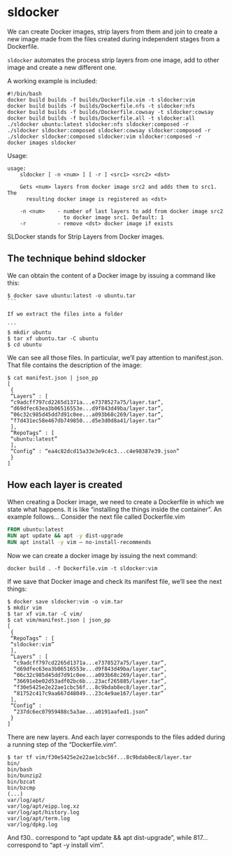 # sldocker

We can create Docker images, strip layers from them and join to create a new image made from the files created during independent stages from a Dockerfile.

`sldocker` automates the process strip layers from one image, add to other image and create a new different one.

A working example is included:

```
#!/bin/bash
docker build builds -f builds/Dockerfile.vim -t sldocker:vim
docker build builds -f builds/Dockerfile.nfs -t sldocker:nfs
docker build builds -f builds/Dockerfile.cowsay -t sldocker:cowsay
docker build builds -f builds/Dockerfile.all -t sldocker:all
./sldocker ubuntu:latest sldocker:nfs sldocker:composed -r
./sldocker sldocker:composed sldocker:cowsay sldocker:composed -r
./sldocker sldocker:composed sldocker:vim sldocker:composed -r
docker images sldocker
````

Usage:

```
usage:
    sldocker [ -n <num> ] [ -r ] <src1> <src2> <dst>

    Gets <num> layers from docker image src2 and adds them to src1. The 
      resulting docker image is registered as <dst>

	-n <num> 	- number of last layers to add from docker image src2 
                  to docker image src1. Default: 1
	-r          - remove <dst> docker image if exists
```

SLDocker stands for Strip Layers from Docker images.

## The technique behind sldocker

We can obtain the content of a Docker image by issuing a command like this:

````
$ docker save ubuntu:latest -o ubuntu.tar
```

If we extract the files into a folder

```
$ mkdir ubuntu
$ tar xf ubuntu.tar -C ubuntu
$ cd ubuntu
````

We can see all those files. In particular, we’ll pay attention to manifest.json. That file contains the description of the image:

```
$ cat manifest.json | json_pp
[
 {
 “Layers” : [
 “c9adcff797cd2265d1371a...e7378527a75/layer.tar”,
 “d69dfec63ea3b06516553e...d9f843d49ba/layer.tar”,
 “06c32c985d45dd7d91c0ee...a093b68c269/layer.tar”,
 “f7d431ec58e467db749850...d5e3d0d8a41/layer.tar”
 ],
 “RepoTags” : [
 “ubuntu:latest”
 ],
 “Config” : “ea4c82dcd15a33e3e9c4c3...c4e98387e39.json”
 }
]
```

## How each layer is created
When creating a Docker image, we need to create a Dockerfile in which we state what happens. It is like “installing the things inside the container”. An example follows…
Consider the next file called Dockerfile.vim

```dockerfile
FROM ubuntu:latest
RUN apt update && apt -y dist-upgrade
RUN apt install -y vim — no-install-recommends
```

Now we can create a docker image by issuing the next command:

```
docker build . -f Dockerfile.vim -t sldocker:vim
```

If we save that Docker image and check its manifest file, we’ll see the next things:

```
$ docker save sldocker:vim -o vim.tar
$ mkdir vim
$ tar xf vim.tar -C vim/
$ cat vim/manifest.json | json_pp
[
 {
 “RepoTags” : [
 “sldocker:vim”
 ],
 “Layers” : [
  “c9adcff797cd2265d1371a...e7378527a75/layer.tar”,
  “d69dfec63ea3b06516553e...d9f843d49ba/layer.tar”,
  “06c32c985d45dd7d91c0ee...a093b68c269/layer.tar”,
  “36691ebe02d53adf02bc6b...23acf265885/layer.tar”,
  “f30e5425e2e22ae1cbc56f...8c9bdab8ec8/layer.tar”,
  “81752c417c9aa667d48049...23c4e9ae167/layer.tar”
 ],
 “Config” :
  “237dc6ec07959488c5a3ae...a0191aafed1.json”
 }
]
```

There are new layers. And each layer corresponds to the files added during a running step of the “Dockerfile.vim”.

```
$ tar tf vim/f30e5425e2e22ae1cbc56f...8c9bdab8ec8/layer.tar
bin/
bin/bash
bin/bunzip2
bin/bzcat
bin/bzcmp
(...)
var/log/apt/
var/log/apt/eipp.log.xz
var/log/apt/history.log
var/log/apt/term.log
var/log/dpkg.log
````

And f30.. correspond to “apt update && apt dist-upgrade”, while 817... correspond to “apt -y install vim”.

